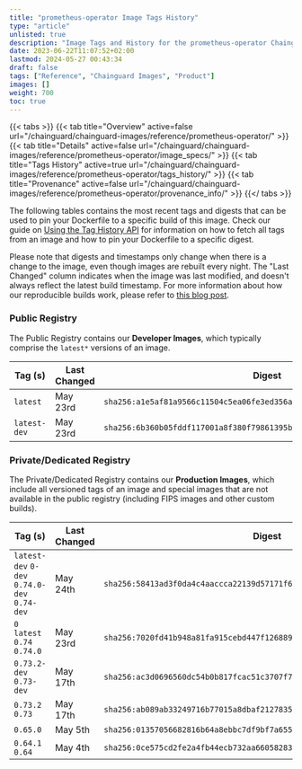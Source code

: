 ```yaml
---
title: "prometheus-operator Image Tags History"
type: "article"
unlisted: true
description: "Image Tags and History for the prometheus-operator Chainguard Image"
date: 2023-06-22T11:07:52+02:00
lastmod: 2024-05-27 00:43:34
draft: false
tags: ["Reference", "Chainguard Images", "Product"]
images: []
weight: 700
toc: true
---
```


{{< tabs >}}
{{< tab title="Overview" active=false url="/chainguard/chainguard-images/reference/prometheus-operator/" >}}
{{< tab title="Details" active=false url="/chainguard/chainguard-images/reference/prometheus-operator/image_specs/" >}}
{{< tab title="Tags History" active=true url="/chainguard/chainguard-images/reference/prometheus-operator/tags_history/" >}}
{{< tab title="Provenance" active=false url="/chainguard/chainguard-images/reference/prometheus-operator/provenance_info/" >}}
{{</ tabs >}}

The following tables contains the most recent tags and digests that can be used to pin your Dockerfile to a specific build of this image. Check our guide on [Using the Tag History API](/chainguard/chainguard-images/using-the-tag-history-api/) for information on how to fetch all tags from an image and how to pin your Dockerfile to a specific digest.

Please note that digests and timestamps only change when there is a change to the image, even though images are rebuilt every night. The "Last Changed" column indicates when the image was last modified, and doesn't always reflect the latest build timestamp. For more information about how our reproducible builds work, please refer to [this blog post](https://www.chainguard.dev/unchained/reproducing-chainguards-reproducible-image-builds).

### Public Registry
The Public Registry contains our **Developer Images**, which typically comprise the `latest*` versions of an image.

| Tag (s)       | Last Changed | Digest                                                                    |
|---------------|--------------|---------------------------------------------------------------------------|
|  `latest`     | May 23rd     | `sha256:a1e5af81a9566c11504c5ea06fe3ed356a91930b7e34ccfb9e5fdbe0ae48441f` |
|  `latest-dev` | May 23rd     | `sha256:6b360b05fddf117001a8f380f79861395b6dcc32a2994f2e1333929ec4522446` |


### Private/Dedicated Registry
The Private/Dedicated Registry contains our **Production Images**, which include all versioned tags of an image and special images that are not available in the public registry (including FIPS images and other custom builds).

| Tag (s)                                       | Last Changed | Digest                                                                    |
|-----------------------------------------------|--------------|---------------------------------------------------------------------------|
|  `latest-dev` `0-dev` `0.74.0-dev` `0.74-dev` | May 24th     | `sha256:58413ad3f0da4c4aaccca22139d57171f62cffccd64a57118051cc90aeddd805` |
|  `0` `latest` `0.74` `0.74.0`                 | May 23rd     | `sha256:7020fd41b948a81fa915cebd447f12688984ff0ffd508ea31cf6a73b737d396a` |
|  `0.73.2-dev` `0.73-dev`                      | May 17th     | `sha256:ac3d0696560dc54b0b817fcac51c3707f7e4a75946326e31f1abea5c832ade29` |
|  `0.73.2` `0.73`                              | May 17th     | `sha256:ab089ab33249716b77015a8dbaf2127835889ede9fed1840ae81789b77cf76df` |
|  `0.65.0`                                     | May 5th      | `sha256:01357056682816b64a8ebbc7df9bf7a65531d7b04c3964b6d991f9e8c3e4a91f` |
|  `0.64.1` `0.64`                              | May 4th      | `sha256:0ce575cd2fe2a4fb44ecb732aa66058283bc0757313c0515f39fe489a2dd735b` |

